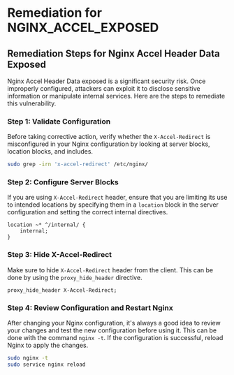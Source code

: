 # Remediation for NGINX_ACCEL_EXPOSED

## Remediation Steps for Nginx Accel Header Data Exposed

Nginx Accel Header Data exposed is a significant security risk. Once improperly configured, attackers can exploit it to disclose sensitive information or manipulate internal services. Here are the steps to remediate this vulnerability.

### Step 1: Validate Configuration
Before taking corrective action, verify whether the `X-Accel-Redirect` is misconfigured in your Nginx configuration by looking at server blocks, location blocks, and includes. 

```bash
sudo grep -irn 'x-accel-redirect' /etc/nginx/
```

### Step 2: Configure Server Blocks
If you are using `X-Accel-Redirect` header, ensure that you are limiting its use to intended locations by specifying them in a `location` block in the server configuration and setting the correct internal directives.

```nginx
location ~* ^/internal/ {
    internal;
}
```
### Step 3: Hide X-Accel-Redirect
Make sure to hide `X-Accel-Redirect` header from the client. This can be done by using the `proxy_hide_header` directive.

```nginx
proxy_hide_header X-Accel-Redirect;
```

### Step 4: Review Configuration and Restart Nginx
After changing your Nginx configuration, it's always a good idea to review your changes and test the new configuration before using it. This can be done with the command `nginx -t`. If the configuration is successful, reload Nginx to apply the changes.

```bash
sudo nginx -t
sudo service nginx reload
```